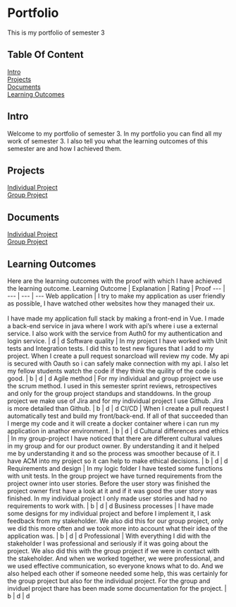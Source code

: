 # Portfolio
This is my portfolio of semester 3

## Table Of Content
[Intro](https://github.com/basjebasie/Portfolio-s3/edit/main/README.md#intro)<br>
[Projects](https://github.com/basjebasie/Portfolio-s3/edit/main/README.md#projects)<br>
[Documents](https://github.com/basjebasie/Portfolio-s3/edit/main/README.md#documents)<br>
[Learning Outcomes](https://github.com/basjebasie/Portfolio-s3/edit/main/README.md#learning-outcomes)

## Intro
Welcome to my portfolio of semester 3. In my portfolio you can find all my work of semester 3. I also tell you what the learning outcomes of this semester are and how I achieved them. 

## Projects
[Individual Project](https://github.com/Team-manager-website)<br>
[Group Project](https://github.com/wocevv)

## Documents
[Individual Project](https://github.com/Team-manager-website/Portfolio/tree/main/Documents)<br>
[Group Project](https://github.com/wocevv/Documentation)

## Learning Outcomes
Here are the learning outcomes with the proof with which I have achieved the learning outcome.
Learning Outcome | Explanation | Rating | Proof 
--- | --- | --- | --- 
Web application | I try to make my application as user friendly as possible, I have watched other websites how they managed their ux. <br><br>I have made my application full stack by making a front-end in Vue. I made a back-end service in java where I work with api’s where i use a external service. I also work with the service from Auth0 for my authentication and login service. | d | d 
Software quality | In my project I have worked with Unit tests and Integration tests. I did this to test new figures that I add to my project. When I create a pull request sonarcload will review my code. My api is secured with Oauth so i can safely make connection with my api. I also let my fellow students watch the code if they think the quility of the code is good. | b | d | d 
Agile method | For my individual and group project we use the scrum method. I used in this semester sprint reviews, retrospectives and only for the group project standups and standdowns. In the group project we make use of Jira and for my individual project I use Github. Jira is more detailed than Github. | b | d | d 
CI/CD | When I create a pull request I automatically test and build my front/back-end. If all of that succeeded than I merge my code and it will create a docker container where i can run my application in anathor environment. | b | d | d
Cultural differences and ethics | In my group-project I have noticed that there are different cultural values in my group and for our product owner. By understanding it and it helped me by understanding it and so the process was smoother because of it. I have ACM into my project so it can help to make ethical decisions. | b | d | d 
Requirements and design | In my logic folder I have tested some functions with unit tests. In the group project we have turned requirements from the project owner into user stories. Before the user story was finished the project owner first have a look at it and if it was good the user story was finished. In my individual project I only made user stories and had no requirements to work with. | b | d | d 
Business processes | I have made some designs for my individual project and before I implement it, I ask feedback from my stakeholder. We also did this for our group project, only we did this more often and we took more into account what their idea of the application was. | b | d | d 
Professional | With everything I did with the stakeholder I was professional and seriously if it was going about the project. We also did this with the group project if we were in contact with the stakeholder. And when we worked together, we were professional, and we used effective communication, so everyone knows what to do. And we also helped each other if someone needed some help, this was certainly for the group project but also for the individual project. For the group and inviduel project thare has been made some documentation for the project. | b | d | d  
